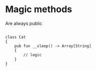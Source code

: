 # Magic methods

Are always public

```thp

class Cat
{
    pub fun __sleep() -> Array[String]
    {
        // logic
    }
}

```

